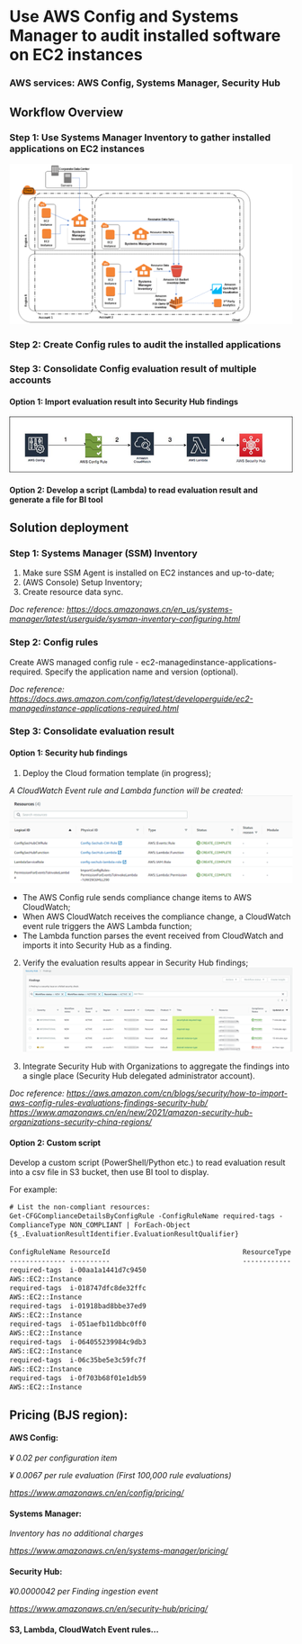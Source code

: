 # Use AWS Config and Systems Manager to audit installed software on EC2 instances

### AWS services: AWS Config, Systems Manager, Security Hub

## Workflow Overview
### Step 1: Use Systems Manager Inventory to gather installed applications on EC2 instances
![test2](inventory-resource-data-sync.png)
### Step 2: Create Config rules to audit the installed applications
### Step 3: Consolidate Config evaluation result of multiple accounts
#### Option 1: Import evaluation result into Security Hub findings
![security-hub](import_findings.png)
#### Option 2: Develop a script (Lambda) to read evaluation result and generate a file for BI tool

## Solution deployment
### Step 1: Systems Manager (SSM) Inventory
1. Make sure SSM Agent is installed on EC2 instances and up-to-date;
2. (AWS Console) Setup Inventory;
3. Create resource data sync.

*Doc reference:
https://docs.amazonaws.cn/en_us/systems-manager/latest/userguide/sysman-inventory-configuring.html*

### Step 2: Config rules
Create AWS managed config rule - ec2-managedinstance-applications-required. Specify the application name and version (optional).

*Doc reference:
https://docs.aws.amazon.com/config/latest/developerguide/ec2-managedinstance-applications-required.html*

### Step 3: Consolidate evaluation result
#### Option 1: Security hub findings
1. Deploy the Cloud formation template (in progress);

*A CloudWatch Event rule and Lambda function will be created:*
![resources](Cloud-formation-resources.png)

- The AWS Config rule sends compliance change items to AWS CloudWatch;
- When AWS CloudWatch receives the compliance change, a CloudWatch event rule triggers the AWS Lambda function;
- The Lambda function parses the event received from CloudWatch and imports it into Security Hub as a finding.

2. Verify the evaluation results appear in Security Hub findings;
![findings](security-hub-findings.png)

3. Integrate Security Hub with Organizations to aggregate the findings into a single place (Security Hub delegated administrator account).

*Doc reference: https://aws.amazon.com/cn/blogs/security/how-to-import-aws-config-rules-evaluations-findings-security-hub/
https://www.amazonaws.cn/en/new/2021/amazon-security-hub-organizations-security-china-regions/*

#### Option 2: Custom script

Develop a custom script (PowerShell/Python etc.) to read evaluation result into a csv file in S3 bucket, then use BI tool to display.

For example:

```
# List the non-compliant resources:
Get-CFGComplianceDetailsByConfigRule -ConfigRuleName required-tags -ComplianceType NON_COMPLIANT | ForEach-Object {$_.EvaluationResultIdentifier.EvaluationResultQualifier}
 
ConfigRuleName ResourceId                                 ResourceType
-------------- ----------                                 ------------
required-tags  i-00aa1a1441d7c9450                        AWS::EC2::Instance
required-tags  i-018747dfc8de32ffc                        AWS::EC2::Instance
required-tags  i-01918bad8bbe37ed9                        AWS::EC2::Instance
required-tags  i-051aefb11dbbc0ff0                        AWS::EC2::Instance
required-tags  i-064055239984c9db3                        AWS::EC2::Instance
required-tags  i-06c35be5e3c59fc7f                        AWS::EC2::Instance
required-tags  i-0f703b68f01e1db59                        AWS::EC2::Instance
```

## Pricing (BJS region):
#### AWS Config:
*¥ 0.02 per configuration item*

*¥ 0.0067 per rule evaluation (First 100,000 rule evaluations)*

*https://www.amazonaws.cn/en/config/pricing/*

#### Systems Manager:

*Inventory has no additional charges*

*https://www.amazonaws.cn/en/systems-manager/pricing/*

#### Security Hub:

*¥0.0000042 per Finding ingestion event*

*https://www.amazonaws.cn/en/security-hub/pricing/*

#### S3, Lambda, CloudWatch Event rules...

